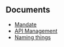 ## Documents
* [Mandate](docs/mandate.md)
* [API Management](docs/api_management.md)
* [Naming things](docs/naming.md)
